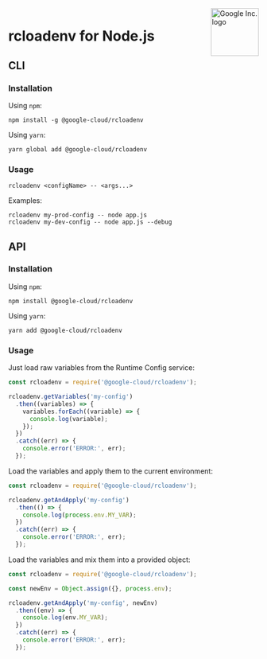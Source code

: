 <img src="https://avatars2.githubusercontent.com/u/2810941?v=3&s=96" alt="Google Inc. logo" title="Google" align="right" height="96" width="96"/>

# rcloadenv for Node.js

## CLI

### Installation

Using `npm`:

    npm install -g @google-cloud/rcloadenv

Using `yarn`:

    yarn global add @google-cloud/rcloadenv

### Usage

    rcloadenv <configName> -- <args...>

Examples:

    rcloadenv my-prod-config -- node app.js
    rcloadenv my-dev-config -- node app.js --debug

## API

### Installation

Using `npm`:

    npm install @google-cloud/rcloadenv

Using `yarn`:

    yarn add @google-cloud/rcloadenv

### Usage

Just load raw variables from the Runtime Config service:

```js
const rcloadenv = require('@google-cloud/rcloadenv');

rcloadenv.getVariables('my-config')
  .then((variables) => {
    variables.forEach((variable) => {
      console.log(variable);
    });
  })
  .catch((err) => {
    console.error('ERROR:', err);
  });
```

Load the variables and apply them to the current environment:
```js
const rcloadenv = require('@google-cloud/rcloadenv');

rcloadenv.getAndApply('my-config')
  .then(() => {
    console.log(process.env.MY_VAR);
  })
  .catch((err) => {
    console.error('ERROR:', err);
  });
```

Load the variables and mix them into a provided object:
```js
const rcloadenv = require('@google-cloud/rcloadenv');

const newEnv = Object.assign({}, process.env);

rcloadenv.getAndApply('my-config', newEnv)
  .then((env) => {
    console.log(env.MY_VAR);
  })
  .catch((err) => {
    console.error('ERROR:', err);
  });
```
